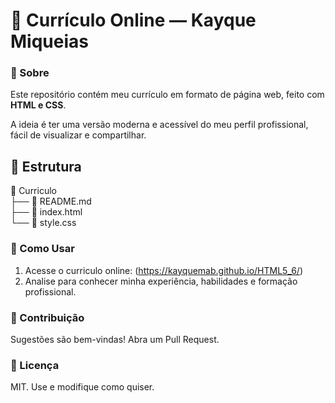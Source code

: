 # 💼 Currículo Online — Kayque Miqueias

### 📌 Sobre

Este repositório contém meu currículo em formato de página web, feito com **HTML e CSS**.

A ideia é ter uma versão moderna e acessível do meu perfil profissional, fácil de visualizar e compartilhar.

## 📁 Estrutura

📂 Curriculo<br>
├── 📄 README.md<br>
├── 📄 index.html<br>
└── 📄 style.css<br>

### 🚀 Como Usar

1. Acesse o curriculo online: (https://kayquemab.github.io/HTML5_6/)
2. Analise para conhecer minha experiência, habilidades e formação profissional.

### 🤝 Contribuição

Sugestões são bem-vindas! Abra um Pull Request.

### 📜 Licença

MIT. Use e modifique como quiser.


